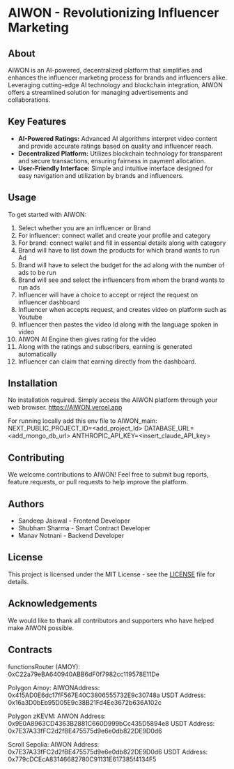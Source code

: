 # AIWON - Revolutionizing Influencer Marketing

## About

AIWON is an AI-powered, decentralized platform that simplifies and enhances the influencer marketing process for brands and influencers alike. Leveraging cutting-edge AI technology and blockchain integration, AIWON offers a streamlined solution for managing advertisements and collaborations.

## Key Features

- **AI-Powered Ratings:** Advanced AI algorithms interpret video content and provide accurate ratings based on quality and influencer reach.
- **Decentralized Platform:** Utilizes blockchain technology for transparent and secure transactions, ensuring fairness in payment allocation.
- **User-Friendly Interface:** Simple and intuitive interface designed for easy navigation and utilization by brands and influencers.

## Usage

To get started with AIWON:

1. Select whether you are an influencer or Brand
2. For influencer: connect wallet and create your profile and category
3. For brand: connect wallet and fill in essential details along with category
4. Brand will have to list down the products for which brand wants to run Ad
5. Brand will have to select the budget for the ad along with the number of ads to be run
6. Brand will see and select the influencers from whom the brand wants to run ads
7. Influencer will have a choice to accept or reject the request on influencer dashboard
8. Influencer when accepts request, and creates video on platform such as Youtube
9. Influencer then pastes the video Id along with the language spoken in video
10. AIWON AI Engine then gives rating for the video
11. Along with the ratings and subscribers, earning is generated automatically
12. Influencer can claim that earning directly from the dashboard.

## Installation

No installation required. Simply access the AIWON platform through your web browser.
https://AIWON.vercel.app

For running locally
add this env file to AIWON_main:
NEXT_PUBLIC_PROJECT_ID=<add_project_Id>
DATABASE_URL=<add_mongo_db_url>
ANTHROPIC_API_KEY=<insert_claude_API_key>

## Contributing

We welcome contributions to AIWON! Feel free to submit bug reports, feature requests, or pull requests to help improve the platform.

## Authors

- Sandeep Jaiswal - Frontend Developer
- Shubham Sharma - Smart Contract Developer
- Manav Notnani - Backend Developer

## License

This project is licensed under the MIT License - see the [LICENSE](LICENSE) file for details.

## Acknowledgements

We would like to thank all contributors and supporters who have helped make AIWON possible.

## Contracts

functionsRouter (AMOY): 0xC22a79eBA640940ABB6dF0f7982cc119578E11De

Polygon Amoy:
AIWONAddress: 0x415AD0E6dc17fF567E40C3806555732E9c30748a
USDT Address: 0x16a3D0bEb95D05E9c38B21Fd4Ee3672b636A102c

Polygon zKEVM:
AIWON Address: 0x9E0A8963CD4363B2881C660D999bCc435D5894e8
USDT Address: 0x7E37A33fFC2d2fBE475575d9e6e0db822DE9D0d6

Scroll Sepolia:
AIWON Address: 0x7E37A33fFC2d2fBE475575d9e6e0db822DE9D0d6
USDT Address: 0x779cDCEcA83146682780C91131E617385f4134F5

